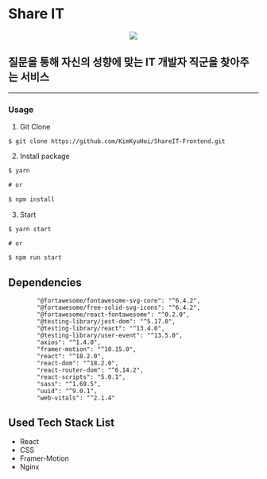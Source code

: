 # Share IT
<p align='center'>
<img src="https://github.com/KimKyuHoi/ShareIT-Frontend/assets/48755156/850a102d-e2a1-483e-9277-f56ef27804eb"/>
</p>

## 질문을 통해 자신의 성향에 맞는 IT 개발자 직군을 찾아주는 서비스

---
### Usage

1. Git Clone

```
$ git clone https://github.com/KimKyuHoi/ShareIT-Frontend.git
```
2. Install package

```cmd
$ yarn

# or

$ npm install
```
3. Start

```cmd
$ yarn start

# or

$ npm run start
```
## Dependencies
```
        "@fortawesome/fontawesome-svg-core": "^6.4.2",
        "@fortawesome/free-solid-svg-icons": "^6.4.2",
        "@fortawesome/react-fontawesome": "^0.2.0",
        "@testing-library/jest-dom": "^5.17.0",
        "@testing-library/react": "^13.4.0",
        "@testing-library/user-event": "^13.5.0",
        "axios": "^1.4.0",
        "framer-motion": "^10.15.0",
        "react": "^18.2.0",
        "react-dom": "^18.2.0",
        "react-router-dom": "^6.14.2",
        "react-scripts": "5.0.1",
        "sass": "^1.69.5",
        "uuid": "^9.0.1",
        "web-vitals": "^2.1.4"
```

## Used Tech Stack List

- React
- CSS
- Framer-Motion
- Nginx
